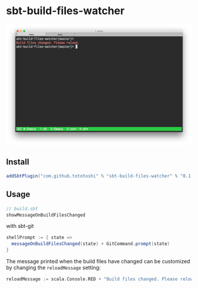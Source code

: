 # sbt-build-files-watcher

![screenshot](./screenshot.png)

## Install

```scala
addSbtPlugin("com.github.tototoshi" % "sbt-build-files-watcher" % "0.1.1")
```

## Usage

```scala
// build.sbt
showMessageOnBuildFilesChanged
```

with sbt-git
```scala
shellPrompt := { state =>
  messageOnBuildFilesChanged(state) + GitCommand.prompt(state)
}
```

The message printed when the build files have changed can be customized by changing the ```reloadMessage``` setting:
 ```scala
 reloadMessage := scala.Console.RED + "Build files changed. Please reload." + scala.Console.RESET + "\n"
 ```

